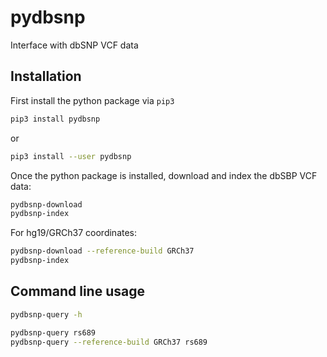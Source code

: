 # pydbsnp

Interface with dbSNP VCF data

## Installation

First install the python package via `pip3`

```sh
pip3 install pydbsnp
```
or
```sh
pip3 install --user pydbsnp
```

Once the python package is installed, download and index the dbSBP VCF data:

```sh
pydbsnp-download
pydbsnp-index
```

For hg19/GRCh37 coordinates:

```sh
pydbsnp-download --reference-build GRCh37
pydbsnp-index
```

## Command line usage

```sh
pydbsnp-query -h
```

```sh
pydbsnp-query rs689
pydbsnp-query --reference-build GRCh37 rs689
```